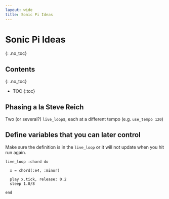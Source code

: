 ```yaml
---
layout: wide
title: Sonic Pi Ideas
---
```




# Sonic Pi Ideas
{: .no_toc}

## Contents
{: .no_toc}

- TOC
{:toc}

## Phasing a la Steve Reich
Two (or several?) `live_loop`s, each at a different tempo (e.g. `use_tempo 120`)

## Define variables that you can later control

Make sure the definition is in the `live_loop` or it will not update when you hit run again.

```
live_loop :chord do
  
  x = chord(:e4, :minor)
  
  play x.tick, release: 0.2
  sleep 1.0/8
  
end
```
